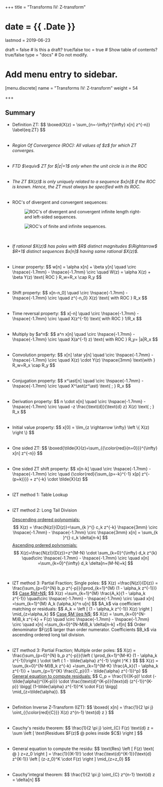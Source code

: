 +++
title = "Transforms IV: Z-transform"

# date = {{ .Date }}
lastmod = 2019-06-23

draft = false  # Is this a draft? true/false
toc = true  # Show table of contents? true/false
type = "docs"  # Do not modify.

# Add menu entry to sidebar.
[menu.discrete]
  name = "Transforms IV: Z-transform"
  weight = 54


+++


## Summary
<ul>
  <li>
    Definition ZT:
    $$
    \boxed{X(z) = \sum_{n=-\infty}^{\infty} x[n] z^{-n}} \label{eq:ZT}
    $$
  </li>
  <br></br>
  <li>
    <i>Region Of Convergence (ROC): All values of $z$ for which ZT converges.</i>
  </li>
  <br></br>
  <li>
    <i>FTD $\equiv$ ZT for $|z|=1$ only when the unit circle is in the ROC</i>
  </li>
  <br></br>
  <li>
    <i>The ZT $X(z)$ is only uniquely related to a sequence $x[n]$ if the ROC is known. Hence, the ZT must always be specified with its ROC.</i>
  </li>
  <br></br>
  <li>
  ROC's of divergent and convergent sequences:
  <div style="max-width: 600px; margin: auto">
    <figure>
      <img
        src="/../files/7.Images/discrete/transforms/Z/ROCexamplesx1x2.svg"
        alt="ROC's of divergent and convergent infinite length right- and left-sided sequences."
      />
    </figure>
  </div>
  <div style="max-width: 600px; margin: auto">
    <figure>
      <img
        src="/../files/7.Images/discrete/transforms/Z/ROCexamplesx3x4.svg"
        alt="ROC's of finite and infinite sequences."
      />
    </figure>
  </div>
  </li>
  <br></br>
  <li>
    <i>If rational $X(z)$ has poles with $R$ distinct magnitudes $\Rightarrow$ $R+1$ distinct sequences $x[n]$ having same rational $X(z)$.</i>
  </li>
  <br></br>
  <li>
    Linear property:
    $$
    w[n] = \alpha x[n] + \beta y[n] \quad \circ  \hspace{-1.7mm} - \hspace{-1.7mm}  \circ \quad W(z) = \alpha X(z) + \beta Y(z)
    \text{ ROC } R_w=R_x \cap R_y
    $$
  </li>
  <br></br>
  <li>
    Shift property:
    $$
    x[n-n_0] \quad  \circ  \hspace{-1.7mm} - \hspace{-1.7mm}  \circ \quad z^{-n_0} X(z)
    \text{ with ROC } R_x
    $$
  </li>
  <br></br>
  <li>
    Time reversal property:
    $$
    x[-n] \quad \circ  \hspace{-1.7mm} - \hspace{-1.7mm}  \circ \quad X(z^{-1})
    \text{ with ROC } 1/R_x
    $$
  </li>
  <br></br>
  <li>
    Multiply by $a^n$:
    $$
    a^n x[n] \quad \circ  \hspace{-1.7mm} - \hspace{-1.7mm}  \circ \quad X(a^{-1} z) \text{ with ROC } R_y= |a|R_x
    $$
  </li>
  <br></br>
  <li>
    Convolution property:
    $$
    x[n] \star y[n] \quad \circ  \hspace{-1.7mm} - \hspace{-1.7mm}  \circ \quad X(z) \cdot Y(z)
    \hspace{3mm} \text{with } R_w=R_x \cap R_y
    $$
  </li>
  <br></br>
  <li>
    Conjugation property:
    $$
    x^\ast[n] \quad \circ  \hspace{-1.7mm} - \hspace{-1.7mm}  \circ \quad X^\ast(z^\ast) \text{ ; } R_x
    $$
  </li>
  <br></br>
  <li>
    Derivation property:
    $$
    n \cdot x[n] \quad \circ  \hspace{-1.7mm} - \hspace{-1.7mm}  \circ \quad -z \frac{\text{d}}{\text{d} z} X(z) \text{ ; } R_x
    $$
  </li>
  <br></br>
  <li>
Initial value property:
$$
x[0] = \lim_{z \rightarrow \infty} \left \{ X(z) \right \}
$$
</li>
<br></br>
<li>
One sided ZT:
$$
\boxed{\tilde{X}(z)=\sum_{{\color{red}{n=0}}}^{\infty} x[n] z^{-n}}
$$
</li>
<br></br>
<li>
One sided ZT shift property:
$$
x[n-k] \quad \circ  \hspace{-1.7mm} - \hspace{-1.7mm}  \circ \quad {\color{red}{\sum_{p=-k}^{-1} x[p] z^{-(p+k)}}} +  z^{-k} \cdot   \tilde{X}(z)
$$
</li>
<br></br>
<li>
IZT method 1: Table Lookup
</li>
<br></br>
<li>
IZT method 2: Long Tail Division

<u>Descending ordered polynomials:</u>
$$
X(z) = \frac{N(z)}{D(z)}=\sum_{k }^{} c_k z^{-k}
\hspace{3mm} \circ  \hspace{-1.7mm} - \hspace{-1.7mm}  \circ \hspace{3mm} x[n] = \sum_{k }^{} c_k \delta[n-k]
$$
<u>Ascending ordered polynomials:</u>
$$
X(z)=\frac{N(z)}{D(z)}=z^{M-N} \cdot \sum_{k=0}^{\infty} d_k z^{k} \quad\circ  \hspace{-1.7mm} - \hspace{-1.7mm}  \circ \quad x[n] =\sum_{k=0}^{\infty} d_k \delta[n+(M-N)+k]
$$
</li>
<br></br>
<li>
IZT method 3: Partial Fraction; Single poles:
$$
X(z) =\frac{N(z)}{D(z)}
= \frac{\sum_{p=0}^{N} b_p z^{-p}}{\prod_{k=1}^{M} (1 - \alpha_k z^{-1})}
$$
<u>Case $M>N$:</u>
$$
X(z) =\sum_{k=1}^{M} \frac{A_k}{1 - \alpha_k z^{-1}}
\quad\circ  \hspace{-1.7mm} - \hspace{-1.7mm}  \circ  \quad x[n] =\sum_{k=1}^{M} A_k (\alpha_k)^n u[n]
$$
$A_k$ via coefficient matching or residuals:
$$
A_k = \left [ (1 - \alpha_k z^{-1}) X(z) \right ] \mid_{z=\alpha_k}
$$
<u>Case $M \leq N$:</u>
$$
X(z) = \sum_{k=0}^{N-M}B_k z^{-k} + F(z)
\quad \circ  \hspace{-1.7mm} - \hspace{-1.7mm}  \circ  \quad x[n] =\sum_{k=0}^{N-M}B_k \delta[n-k] +f[n]
$$
Order denominator $F(z)$ larger than order numerator. Coefficients $B_k$ via ascending ordered long tail division.
</li>
<br></br>
<li>
IZT method 3: Partial Fraction; Multiple order poles:
$$
X(z) = \frac{\sum_{p=0}^{N} b_p z^{-p}}{\left ( \prod_{k=1}^{M-K} (1 - \alpha_k z^{-1})\right ) \cdot \left ( 1 - \tilde{\alpha} z^{-1} \right )^K }
$$
$$
X(z) = \sum_{k=0}^{N-M}B_k z^{-k} +\sum_{k=1}^{M-K} \frac{A_k}{1 - \alpha_k z^{-1}}
+ \sum_{p=1}^{K} \frac{C_p}{(1 - \tilde{\alpha} z^{-1})^p}
$$
<u>General equation to compute residuals:</u>
$$
C_p  = \frac{1}{(K-p)! \cdot (-\tilde{\alpha})^{(K-p)}} \cdot
\frac{\text{d}^{K-p}}{\text{d} (z^{-1})^{K-p}}
\bigg[ (1-\tilde{\alpha} z^{-1})^K \cdot F(z) \bigg]
\mid_{z=\tilde{\alpha}}.
$$
</li>
<br></br>
<li>
Definition Inverse Z-Transform (IZT):
$$
\boxed{
x[n] = \frac{1}{2 \pi j} \oint_{{\color{red}{C}}} X(z) z^{n-1} \text{d} z }
$$
</li>
<br></br>
<li>
Cauchy's residu theorem:
$$
\frac{1}{2 \pi j} \oint_{C} F(z) \text{d} z =
\sum \left [ \text{Residues $F(z)$ @ poles inside $C$} \right ]
$$
</li>
<br></br>
<li>
General equation to compute the residu:
$$
\text{Res} \left [ F(z) \text{ @ } z=z_0 \right ] = \frac{1}{(K-1)!} \cdot
\frac{\text{d}^{K-1}}{\text{d} z^{K-1}} \left [ (z-z_0)^K \cdot F(z) \right ]
\mid_{z=z_0}
$$
</li>
<br></br>
<li>
Cauchy'integral theorem:
$$
\frac{1}{2 \pi j} \oint_{C}  z^{n-1} \text{d} z = \delta[n]
$$
</li>
</ul>
